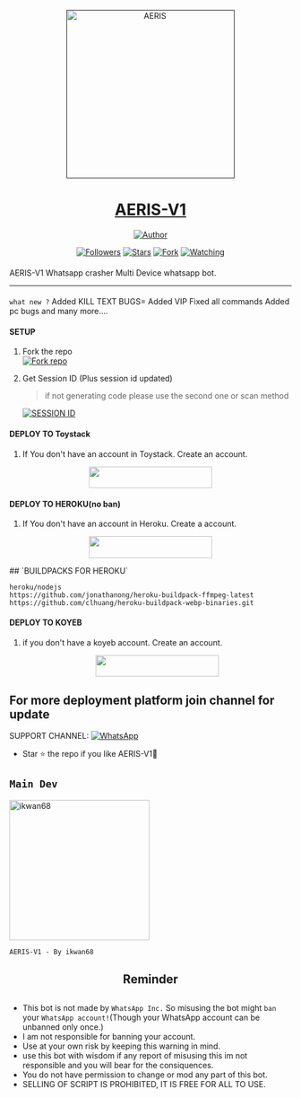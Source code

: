 <p align="center">  
  <a href="">
    <img alt="AERIS" height="300" src="https://telegra.ph/file/178680f8048d4a4c1637d.jpg">
    <h1 align="center">AERIS-V1</h1>
  </a>
</p>
<p align="center">
<a href="https://t.me/Jayikwanii"><img title="Author" src="https://img.shields.io/badge/AERIS-V1-black?style=for-the-badge&logo=telegram"></a>
<p/>
<p align="center">
<a href="https://github.com/ikwan68?tab=followers"><img title="Followers" src="https://img.shields.io/github/followers/ikwan68?label=Followers&style=social"></a>
<a href="https://github.com/ikwan68/Aeris-v1/stargazers/"><img title="Stars" src="https://img.shields.io/github/stars/ikwan68/Aeris-v1?&style=social"></a>
<a href="https://github.com/ikwan68/Aeris-v1/network/members"><img title="Fork" src="https://img.shields.io/github/forks/ikwan68/Aeris-v1?style=social"></a>
<a href="https://github.com/ikwan68/Aeris-v1/watchers"><img title="Watching" src="https://img.shields.io/github/watchers/ikwan68/Aeris-v1?label=Watching&style=social"></a>
</p>

####  
AERIS-V1 Whatsapp crasher Multi Device whatsapp bot.

***

####
``` what new ? ```
Added KILL TEXT BUGS=
Added VIP
Fixed all commands
Added pc bugs 
and many more....

#### SETUP

1. Fork the repo
    <br>
<a href='https://github.com/ikwan68/Aeris-v1/fork' target="_blank"><img alt='Fork repo' src='https://img.shields.io/badge/Fork Repo-100000?style=for-the-badge&logo=scan&logoColor=white&labelColor=black&color=black'/></a>



2. Get Session ID (Plus session id updated)
   > if not generating code please use the second one or scan method
    
     <a href='https://ednut-tech-web.onrender.com' target="_blank"><img alt='SESSION ID' src='https://img.shields.io/badge/Session_id-100000?style=for-the-badge&logo=scan&logoColor=white&labelColor=black&color=black'/></a>
     

#### DEPLOY TO Toystack

1. If You don't have an account in Toystack. Create an account.
    <br>
<p align="center"><a href="https://toystack.ai"> <img src="https://img.shields.io/badge/Toystack%20Account-blue?style=for-the-badge&logo=Toystack" width="220" height="38.45"/></a></p>

#### DEPLOY TO HEROKU(no ban)

1. If You don't have an account in Heroku. Create a account.
    <br>
<p align="center"><a href="https://signup.heroku.com"> <img src="https://img.shields.io/badge/heroku%20Account-blue?style=for-the-badge&logo=heroku" width="220" height="38.45"/></a></p>
## `BUILDPACKS FOR HEROKU`

```
heroku/nodejs
https://github.com/jonathanong/heroku-buildpack-ffmpeg-latest
https://github.com/clhuang/heroku-buildpack-webp-binaries.git
```

#### DEPLOY TO KOYEB

1. if you don't have a koyeb account. Create an account.
   <br>
   <p align="center"><a href="https://app.koyeb.com/auth/signup"> <img src="https://img.shields.io/badge/Koyeb account-blue?style=for-the-badge&logo=koyeb" width="220" height="38.45"/></a></p>
 
 ## For more deployment platform join channel for update

SUPPORT CHANNEL: <a href="https://whatsapp.com/channel/0029VaefL9g0gcfLITSc841W"><img alt="WhatsApp" src="https://img.shields.io/badge/Join CHANNEL-25D366?style=for-the-badge&logo=whatsapp&logoColor=white"/></a>

- Star ⭐ the repo if you like AERIS-V1🥺


## `Main Dev` 
<a href="https://github.com/ikwan68"><img src="https://i.imgur.com/QvvICDx.jpeg" width="250" height="250" alt="ikwan68"/></a>
  
`AERIS-V1 - By ikwan68`

<h2 align="center">  Reminder
</h2>
   
## 
- This bot is not made by `WhatsApp Inc.` So misusing the bot might `ban` your `WhatsApp account!`(Though your WhatsApp account can be unbanned only once.)
- I am not responsible for banning your account.
- Use at your own risk by keeping this warning in mind.
- use this bot with wisdom if any report of misusing this im not responsible and you will bear for the consiquences. 
- You do not have permission to change or mod any part of this bot. 
- SELLING OF SCRIPT IS PROHIBITED, IT IS FREE FOR ALL TO USE.